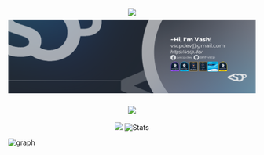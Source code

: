 <h1 align="center">
  <img src="https://readme-typing-svg.herokuapp.com/?lines=Hey!+Glad+you+visit.👋;Been+waiting+for+you+😉&center=true&size=28">
  <img src="assets/LinkedIn VSCP.png">
</h1>

<p align="center">
    <img src="https://readme-typing-svg.demolab.com/?lines=My%20code%20name%20is%20Wat%20✌&center=true&color=f75c7e&size=22" />
</p>

<p align="center">
    <img height=195 src="https://github-readme-stats.vercel.app/api/top-langs/?username=aint-vscp&title_color=61dafb&text_color=ffffff&icon_color=61dafb&bg_color=20232a&langs_count=10&layout=compact&border_color=61dafb&hide_border=true" />
  <img src="https://github-readme-streak-stats.herokuapp.com/?user=aint-vscp&theme=react&border=61dafb&hide_border=true" alt="Stats">
</p>

![graph](https://github-readme-activity-graph.vercel.app/graph?username=aint-vscp&theme=react-dark&bg_color=20232a&line=f75c7e&hide_border=true)
